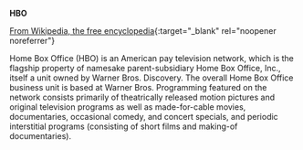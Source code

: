 **HBO**<br>

[From Wikipedia, the free encyclopedia](https://en.wikipedia.org/wiki/HBO){:target="\_blank" rel="noopener noreferrer"}

Home Box Office (HBO) is an American pay television network, which is the flagship property of namesake parent-subsidiary Home Box Office, Inc., itself a unit owned by Warner Bros. Discovery. The overall Home Box Office business unit is based at Warner Bros. Programming featured on the network consists primarily of theatrically released motion pictures and original television programs as well as made-for-cable movies, documentaries, occasional comedy, and concert specials, and periodic interstitial programs (consisting of short films and making-of documentaries).
